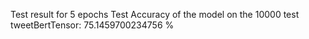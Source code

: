 Test result for 5 epochs
Test Accuracy of the model on the 10000 test tweetBertTensor: 75.1459700234756 %